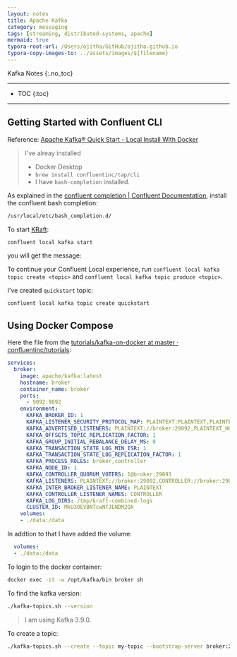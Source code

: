 ```yaml
---
layout: notes
title: Apache Kafka
category: messaging
tags: [streaming, distributed-systems, apache]
mermaid: true
typora-root-url: /Users/ojitha/GitHub/ojitha.github.io
typora-copy-images-to: ../assets/images/${filename}
---
```


Kafka Notes
{:.no_toc}

---

* TOC
{:toc}

---

## Getting Started with Confluent CLI
Reference: [Apache Kafka® Quick Start - Local Install With Docker](https://developer.confluent.io/quickstart/kafka-local/)


> I've alreay installed
> - Docker Desktop
> - `brew install confluentinc/tap/cli`
> - I have `bash-completion` installed. 

As explained in the [confluent completion | Confluent Documentation](https://docs.confluent.io/confluent-cli/current/command-reference/confluent_completion.html), install the confluent bash completion:

```bash
/usr/local/etc/bash_completion.d/
```

To start [KRaft](https://developer.confluent.io/learn/kraft/):

```bash
confluent local kafka start
```

you will get the message:

To continue your Confluent Local experience, run `confluent local kafka topic create <topic>` and `confluent local kafka topic produce <topic>`.

I've created `quickstart` topic:
```bash
confluent local kafka topic create quickstart
```

## Using Docker Compose

Here the file from the [tutorials/kafka-on-docker at master · confluentinc/tutorials](https://github.com/confluentinc/tutorials/tree/master/kafka-on-docker):

```yml
services:
  broker:
    image: apache/kafka:latest
    hostname: broker
    container_name: broker
    ports:
      - 9092:9092
    environment:
      KAFKA_BROKER_ID: 1
      KAFKA_LISTENER_SECURITY_PROTOCOL_MAP: PLAINTEXT:PLAINTEXT,PLAINTEXT_HOST:PLAINTEXT,CONTROLLER:PLAINTEXT
      KAFKA_ADVERTISED_LISTENERS: PLAINTEXT://broker:29092,PLAINTEXT_HOST://localhost:9092
      KAFKA_OFFSETS_TOPIC_REPLICATION_FACTOR: 1
      KAFKA_GROUP_INITIAL_REBALANCE_DELAY_MS: 0
      KAFKA_TRANSACTION_STATE_LOG_MIN_ISR: 1
      KAFKA_TRANSACTION_STATE_LOG_REPLICATION_FACTOR: 1
      KAFKA_PROCESS_ROLES: broker,controller
      KAFKA_NODE_ID: 1
      KAFKA_CONTROLLER_QUORUM_VOTERS: 1@broker:29093
      KAFKA_LISTENERS: PLAINTEXT://broker:29092,CONTROLLER://broker:29093,PLAINTEXT_HOST://0.0.0.0:9092
      KAFKA_INTER_BROKER_LISTENER_NAME: PLAINTEXT
      KAFKA_CONTROLLER_LISTENER_NAMES: CONTROLLER
      KAFKA_LOG_DIRS: /tmp/kraft-combined-logs
      CLUSTER_ID: MkU3OEVBNTcwNTJENDM2Qk
    volumes:
    - ./data:/data      
```

In addtion to that I have added the volume:
```yml
  volumes:
  - ./data:/data
```

To login to the docker container:

```bash
docker exec -it -w /opt/kafka/bin broker sh
```
To find the kafka version:

```bash
./kafka-topics.sh --version
```
> I am using Kafka 3.9.0.

To create a topic:

```bash
./kafka-topics.sh --create --topic my-topic --bootstrap-server broker:29092
```
